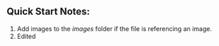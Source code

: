 ## Quick Start Notes:
1. Add images to the *images* folder if the file is referencing an image.
2. Edited
